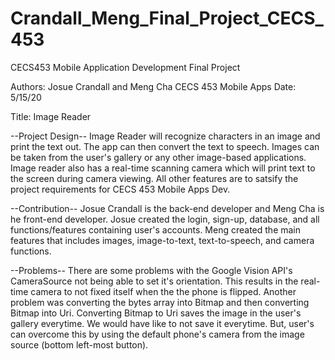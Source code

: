 # Crandall_Meng_Final_Project_CECS_453

CECS453
Mobile Application Development
Final Project

Authors: Josue Crandall and Meng Cha
CECS 453 Mobile Apps
Date: 5/15/20

Title: Image Reader

--Project Design--
  Image Reader will recognize characters in an image and print the text out. The app can then convert the text to speech. Images can be taken from the user's gallery or any other image-based applications.
  Image reader also has a real-time scanning camera which will print text to the screen during camera viewing.
  All other features are to satsify the project requirements for CECS 453 Mobile Apps Dev.
  
--Contribution--
  Josue Crandall is the back-end developer and Meng Cha is he front-end developer. Josue created the login, sign-up, database, and all functions/features containing user's accounts.
  Meng created the main features that includes images, image-to-text, text-to-speech, and camera functions.
  
--Problems--
  There are some problems with the Google Vision API's CameraSource not being able to set it's orientation. This results in the real-time camera to not fixed itself when the the phone is flipped.
  Another problem was converting the bytes array into Bitmap and then converting Bitmap into Uri. Converting Bitmap to Uri saves the image in the user's gallery everytime. We would have like to not save it everytime.
  But, user's can overcome this by using the default phone's camera from the image source (bottom left-most button).
